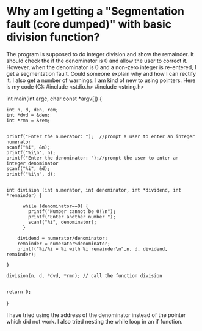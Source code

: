 
# Why am I getting a "Segmentation fault (core dumped)" with basic division function?

The program is supposed to do integer division and show the remainder. It should check the if the denominator is 0 and allow the user to correct it. However, when the denominator is 0 and a non-zero integer is re-entered, I get a segmentation fault. Could someone explain why and how I can rectify it. I also get a number of warnings. I am kind of new to using pointers.
Here is my code (C):
#include <stdio.h>
#include <string.h>

int main(int argc, char const *argv[])
{
    
    int n, d, den, rem;
    int *dvd = &den;
    int *rmn = &rem;


    printf("Enter the numerator: ");  //prompt a user to enter an integer numerator
    scanf("%i", &n);
    printf("%i\n", n);
    printf("Enter the denominator: ");//prompt the user to enter an integer denominator
    scanf("%i", &d);
    printf("%i\n", d);    


    int division (int numerator, int denominator, int *dividend, int *remainder) {
        
          while (denominator==0) {
            printf("Number cannot be 0!\n");
            printf("Enter another number ");
            scanf("%i", denominator);
          }
        
        dividend = numerator/denominator;
        remainder = numerator%denominator;
        printf("%i/%i = %i with %i remainder\n",n, d, dividend, remainder);

    }

    division(n, d, *dvd, *rmn); // call the function division

    
    return 0;
}

I have tried using the address of the denominator instead of the pointer which did not work. I also tried nesting the while loop in an if function.

        